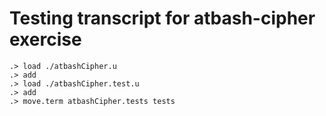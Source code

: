 # Testing transcript for atbash-cipher exercise

```ucm
.> load ./atbashCipher.u
.> add
.> load ./atbashCipher.test.u
.> add
.> move.term atbashCipher.tests tests
```
